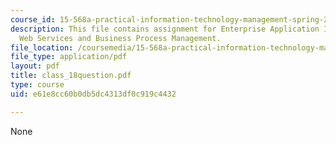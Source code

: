 ```yaml
---
course_id: 15-568a-practical-information-technology-management-spring-2005
description: This file contains assignment for Enterprise Application Integration
  Web Services and Business Process Management.
file_location: /coursemedia/15-568a-practical-information-technology-management-spring-2005/e61e8cc60b0db5dc4313df0c919c4432_class_18question.pdf
file_type: application/pdf
layout: pdf
title: class_18question.pdf
type: course
uid: e61e8cc60b0db5dc4313df0c919c4432

---
```

None